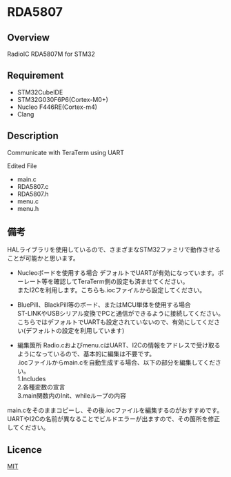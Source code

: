 # RDA5807

## Overview
RadioIC RDA5807M for STM32

## Requirement
* STM32CubeIDE
* STM32G030F6P6(Cortex-M0+)
* Nucleo F446RE(Cortex-m4)
* Clang

## Description
Communicate with TeraTerm using UART

Edited File
* main.c
* RDA5807.c
* RDA5807.h
* menu.c
* menu.h

## 備考
HALライブラリを使用しているので、さまざまなSTM32ファミリで動作させることが可能かと思います。
* Nucleoボードを使用する場合
デフォルトでUARTが有効になっています。ボーレート等を確認してTeraTerm側の設定も済ませてください。  
またI2Cを利用します。こちらも.iocファイルから設定してください。

* BluePill、BlackPill等のボード、またはMCU単体を使用する場合  
ST-LINKやUSBシリアル変換でPCと通信ができるように接続してください。
こちらではデフォルトでUARTも設定されていないので、有効にしてください(デフォルトの設定を利用しています)

* 編集箇所
Radio.cおよびmenu.cはUART、I2Cの情報をアドレスで受け取るようになっているので、基本的に編集は不要です。  
.iocファイルからmain.cを自動生成する場合、以下の部分を編集してください。  
 1.Includes  
 2.各種変数の宣言  
 3.main関数内のInit、whileループの内容  

main.cをそのままコピーし、その後.iocファイルを編集するのがおすすめです。  
UARTやI2Cの名前が異なることでビルドエラーが出ますので、その箇所を修正してください。

## Licence
[MIT](https://github.com/wataoxp/Radio/blob/main/LICENSE)



 
